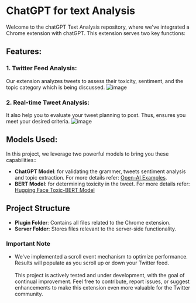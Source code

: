 # ChatGPT for text Analysis 
Welcome to the chatGPT Text Analysis repository, where we've integrated a Chrome extension with chatGPT. This extension serves two key functions:

## Features:
### 1. **Twitter Feed Analysis**:
Our extension analyzes tweets to assess their toxicity, sentiment, and the topic category which is being discussed.
![image](https://user-images.githubusercontent.com/22698201/223541189-d4f0dd11-60f9-43ed-af04-25c3a0af8cbd.png)

### 2. **Real-time Tweet Analysis**:
It also help you to evaluate your tweet planning to post. Thus, ensures you meet your desired criteria.
![image](https://user-images.githubusercontent.com/22698201/223541816-f98afba1-4281-4095-a0d0-a06405169fc3.png)

## Models Used:
In this project,  we leverage two powerful models to bring you these capabilities::
- **ChatGPT Model**: for validating the grammer, tweets sentiment analysis and topic extraction. For more details refer: [Open-AI Examples](https://platform.openai.com/examples). 
- **BERT Model**: for determining toxicity in the tweet. For more details refer: [Hugging Face Toxic-BERT Model](https://huggingface.co/unitary/toxic-bert)

## Project Structure

- **Plugin Folder**: Contains all files related to the Chrome extension.
- **Server Folder**: Stores files relevant to the server-side functionality.

### Important Note
- We've implemented a scroll event mechanism to optimize performance. Results will populate as you scroll up or down your Twitter feed.
<br></br>
This project is actively tested and under development, with the goal of continual improvement.
Feel free to contribute, report issues, or suggest enhancements to make this extension even more valuable for the Twitter community.
